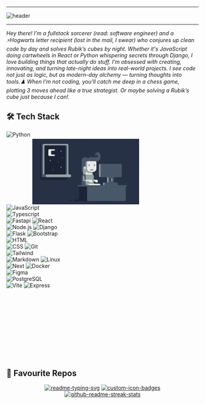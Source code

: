 
---

![header](https://capsule-render.vercel.app/api?type=venom&height=200&color=gradient&text=Mokhele%20Katleho&textBg=false&section=header&fontSize=70&desc=Software%20Engineer%20|%20Web%20Developer&descAlignY=65&stroke=00563B)

---

<i align="center">
Hey there! I’m a fullstack sorcerer (read: software engineer) and a ⚡Hogwarts letter recipient (lost in the mail, I swear) who conjures up clean code by day and solves Rubik’s cubes by night. Whether it's JavaScript doing cartwheels in React or Python whispering secrets through Django, I love building things that actually do stuff. I’m obsessed with creating, innovating, and turning late-night ideas into real-world projects. I see code not just as logic, but as modern-day alchemy — turning thoughts into tools.♟️ When I’m not coding, you’ll catch me deep in a chess game, plotting 3 moves ahead like a true strategist. Or maybe solving a Rubik’s cube just because I can!.
</i>

<br>


<div style="display: flex; justify-content: space-between; align-items: flex-start;margin-bottom:100px">
  <div>
    <h2>🛠 Tech Stack</h2>
    <img style="margin-top: 20px;margin-right:20px" alt="Night Coding" src="https://raw.githubusercontent.com/AVS1508/AVS1508/master/assets/Night-Coding.gif" width="280" align="right">
    <p style="width:40%" >
      <img src="https://img.shields.io/badge/-Python-05122A?style=flat&logo=python" alt="Python">
      <img src="https://img.shields.io/badge/-JavaScript-05122A?style=flat&logo=javascript" alt="JavaScript">
      <img src="https://img.shields.io/badge/-Typescript-05122A?style=flat&logo=Typescript" alt="Typescript">
      <img src="https://img.shields.io/badge/FastApi-05122A?style=flat&logo=Fastapi" alt="Fastapi">
      <img src="https://img.shields.io/badge/-React-05122A?style=flat&logo=react" alt="React"> <br>
      <img src="https://img.shields.io/badge/-Node.js-05122A?style=flat&logo=node.js" alt="Node.js">
      <img src="https://img.shields.io/badge/-Django-05122A?style=flat&logo=django&logoColor=00BC81" alt="Django">
      <img src="https://img.shields.io/badge/-Flask-05122A?style=flat&logo=flask" alt="Flask">
      <img src="https://img.shields.io/badge/-Bootstrap-05122A?style=flat&logo=bootstrap&logoColor=563D7C" alt="Bootstrap">
      <img src="https://img.shields.io/badge/-HTML-05122A?style=flat&logo=HTML5" alt="HTML"> <br>
      <img src="https://img.shields.io/badge/-CSS-05122A?style=flat&logo=CSS3&logoColor=1572B6" alt="CSS">
      <img src="https://img.shields.io/badge/-Git-05122A?style=flat&logo=git" alt="Git">
      <img src="https://img.shields.io/badge/-Tailwind-05122A?style=flat&logo=Tailwind-CSS" alt="Tailwind">
      <img src="https://img.shields.io/badge/-Markdown-05122A?style=flat&logo=markdown" alt="Markdown">
      <img src="https://img.shields.io/badge/-Linux-05122A?style=flat&logo=Linux" alt="Linux"><br>
      <img src="https://img.shields.io/badge/-Next-05122A?style=flat&logo=Next-js" alt="Next">
      <img src="https://img.shields.io/badge/-Docker-05122A?style=flat&logo=Docker" alt="Docker">
      <img src="https://img.shields.io/badge/-Figma-05122A?style=flat&logo=Figma" alt="Figma">
      <img src="https://img.shields.io/badge/-PostgreSQL-05122A?style=flat&logo=PostgreSQL" alt="PostgreSQL"><br>
      <img src="https://img.shields.io/badge/-Vite-05122A?style=flat&logo=Vite" alt="Vite">
      <img src="https://img.shields.io/badge/-Express-05122A?style=flat&logo=Express" alt="Express">
    </p>
  </div>
</div>


<br>

<div style="margin-top:2rem" >
  <br>
  <h2> 🌟 Favourite Repos </h2>
  
  <p align="center">
      <a href="https://github.com/mokhelek/SocialWriter"><img width="278" src="https://denvercoder1-github-readme-stats.vercel.app/api/pin/?username=mokhelek&repo=SocialWriter&theme=react&bg_color=1F222E&title_color=F85D7F&hide_border=true&icon_color=F8D866&show_icons=false" alt="readme-typing-svg"></a>
      <a href="https://github.com/mokhelek/a-django-built-resume-generator.git"><img width="278" src="https://denvercoder1-github-readme-stats.vercel.app/api/pin?username=mokhelek&repo=a-django-built-resume-generator&theme=react&bg_color=1F222E&title_color=F85D7F&hide_border=true&icon_color=F8D866&show_icons=false" alt="custom-icon-badges"></a>
      <a href="https://github.com/mokhelek/mzansi-chess"><img width="278" src="https://denvercoder1-github-readme-stats.vercel.app/api/pin/?username=mokhelek&repo=mzansi-chess&theme=react&bg_color=1F222E&title_color=F85D7F&hide_border=true&icon_color=F8D866&show_icons=false" alt="github-readme-streak-stats"></a>
  </p>

</div>


  <br>

